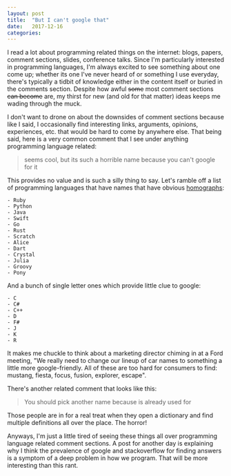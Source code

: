 ```yaml
---
layout: post
title:  "But I can't google that"
date:   2017-12-16
categories:
---
```


I read a lot about programming related things on the internet: blogs, papers, comment sections, slides, conference talks. Since I'm particularly interested in programming languages, I'm always excited to see something about one come up; whether its one I've never heard of or something I use everyday, there's typically a tidbit of knowledge either in the content itself or buried in the comments section. Despite how awful ~~some~~ most comment sections ~~can become~~ are, my thirst for new (and old for that matter) ideas keeps me wading through the muck.

I don't want to drone on about the downsides of comment sections because like I said, I occasionally find interesting links, arguments, opinions, experiences, etc. that would be hard to come by anywhere else. That being said, here is a very common comment that I see under anything programming language related:

> <Language Name> seems cool, but its such a horrible name because you can't google for it

This provides no value and is such a silly thing to say. Let's ramble off a list of programming languages that have names that have obvious [homographs](https://en.wikipedia.org/wiki/Homograph):

    - Ruby
    - Python
    - Java
    - Swift
    - Go
    - Rust
    - Scratch
    - Alice
    - Dart
    - Crystal
    - Julia
    - Groovy
    - Pony

And a bunch of single letter ones which provide little clue to google:

    - C
    - C#
    - C++
    - D
    - F#
    - J
    - K
    - R

It makes me chuckle to think about a marketing director chiming in at a Ford meeting, "We really need to change our lineup of car names to something a little more google-friendly. All of these are too hard for consumers to find: mustang, fiesta, focus, fusion, explorer, escape".

There's another related comment that looks like this:

> You should pick another name because <Language Name> is already used for <Something Else>

Those people are in for a real treat when they open a dictionary and find multiple definitions all over the place. The horror!

Anyways, I'm just a little tired of seeing these things all over programming language related comment sections. A post for another day is explaining why I think the prevalence of google and stackoverflow for finding answers is a symptom of a deep problem in how we program. That will be more interesting than this rant.
